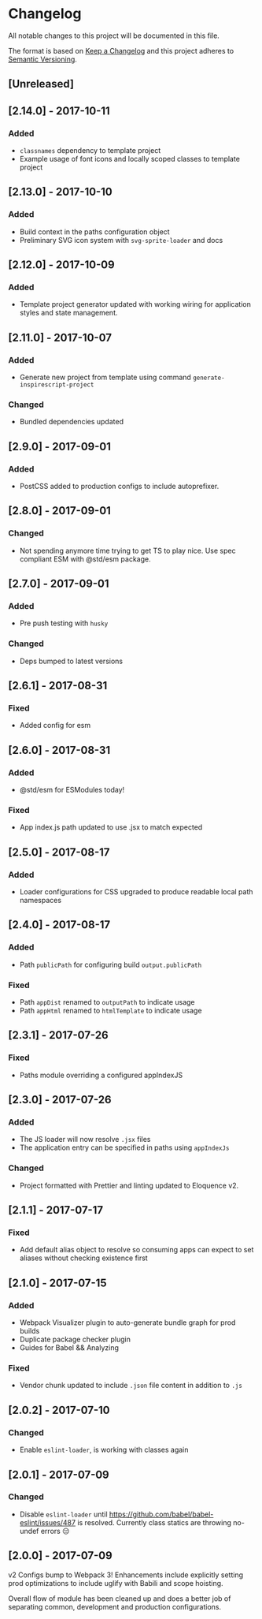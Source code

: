 # Changelog
All notable changes to this project will be documented in this file.

The format is based on [Keep a Changelog](http://keepachangelog.com/en/1.0.0/)
and this project adheres to [Semantic Versioning](http://semver.org/spec/v2.0.0.html).

## [Unreleased]

## [2.14.0] - 2017-10-11
### Added
- `classnames` dependency to template project
- Example usage of font icons and locally scoped classes to template project

## [2.13.0] - 2017-10-10
### Added
- Build context in the paths configuration object
- Preliminary SVG icon system with `svg-sprite-loader` and docs

## [2.12.0] - 2017-10-09
### Added
- Template project generator updated with working wiring for application styles and
  state management.

## [2.11.0] - 2017-10-07
### Added
- Generate new project from template using command `generate-inspirescript-project`

### Changed
- Bundled dependencies updated

## [2.9.0] - 2017-09-01
### Added
- PostCSS added to production configs to include autoprefixer.

## [2.8.0] - 2017-09-01
### Changed
- Not spending anymore time trying to get TS to play nice. Use spec compliant ESM
  with @std/esm package.

## [2.7.0] - 2017-09-01
### Added
- Pre push testing with `husky`

### Changed
- Deps bumped to latest versions

## [2.6.1] - 2017-08-31
### Fixed
- Added config for esm

## [2.6.0] - 2017-08-31
### Added
- @std/esm for ESModules today!

### Fixed
- App index.js path updated to use .jsx to match expected

## [2.5.0] - 2017-08-17
### Added
- Loader configurations for CSS upgraded to produce readable local path namespaces

## [2.4.0] - 2017-08-17
### Added
- Path `publicPath` for configuring build `output.publicPath`

### Fixed
- Path `appDist` renamed to `outputPath` to indicate usage
- Path `appHtml` renamed to `htmlTemplate` to indicate usage

## [2.3.1] - 2017-07-26
### Fixed
- Paths module overriding a configured appIndexJS

## [2.3.0] - 2017-07-26
### Added
- The JS loader will now resolve `.jsx` files
- The application entry can be specified in paths using `appIndexJs`

### Changed
- Project formatted with Prettier and linting updated to Eloquence v2.

## [2.1.1] - 2017-07-17
### Fixed
- Add default alias object to resolve so consuming apps can expect to set aliases
  without checking existence first

## [2.1.0] - 2017-07-15
### Added
- Webpack Visualizer plugin to auto-generate bundle graph for prod builds
- Duplicate package checker plugin
- Guides for Babel && Analyzing

### Fixed
- Vendor chunk updated to include `.json` file content in addition to `.js`

## [2.0.2] - 2017-07-10
### Changed
- Enable `eslint-loader`, is working with classes again

## [2.0.1] - 2017-07-09
### Changed
- Disable `eslint-loader` until https://github.com/babel/babel-eslint/issues/487
  is resolved. Currently class statics are throwing no-undef errors 😔

## [2.0.0] - 2017-07-09
v2 Configs bump to Webpack 3! Enhancements include explicitly setting prod
optimizations to include uglify with Babili and scope hoisting.

Overall flow of module has been cleaned up and does a better job of separating
common, development and production configurations.
